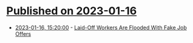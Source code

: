 # [Published on 2023-01-16](index.md)

* [2023-01-16, 15:20:00](https://slashdot.org/story/23/01/16/1512204/laid-off-workers-are-flooded-with-fake-job-offers?utm_source=rss1.0mainlinkanon&utm_medium=feed) - [Laid-Off Workers Are Flooded With Fake Job Offers](https://slashdot.org/story/23/01/16/1512204/laid-off-workers-are-flooded-with-fake-job-offers?utm_source=rss1.0mainlinkanon&utm_medium=feed)
